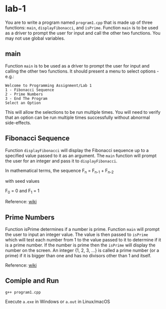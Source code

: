 # lab-1

You are to write a program named `program1.cpp` that is made up of three functions: `main`, `displayFibonacci`, and `isPrime`.
Function `main` is to be used as a driver to prompt the user for input and call the other two functions.
You may not use global variables.

## main

Function `main` is to be used as a driver to prompt the user for input and calling the other two functions.
It should present a menu to select options - e.g.:

    Welcome to Programming Assignment/Lab 1
    1 - Fibonacci Sequence
    2 - Prime Numbers
    3 - End The Program
    Select an Option

This will allow the selections to be run multiple times.
You will need to verify that an option can be run multiple times successfully without abnormal side-effects.

## Fibonacci Sequence

Function `displayFibonacci` will display the Fibonacci sequence up to a specified value passed to it as an argument.
The `main` function will prompt the user for an integer and pass it to `displayFibonacci`.

In mathematical terms, the sequence F<sub>n</sub> = F<sub>n-1</sub> + F<sub>n-2</sub>

with seed values

F<sub>0</sub> = 0 and F<sub>1</sub> = 1

Reference: [wiki](https://en.wikipedia.org/wiki/Fibonacci_number)

## Prime Numbers

Function isPrime determines if a number is prime.
Function `main` will prompt the user to input an integer value.
The value is then passed to `isPrime` which will test each number from 1 to the value passed to it to determine if it is a prime number.
If the number is prime then the `isPrime` will display the number on the screen.
An integer {1, 2, 3, ...} is called a prime number (or a prime) if it is bigger than one and has no divisors other than 1 and itself.

Reference: [wiki](https://en.wikipedia.org/wiki/Prime_number)

## Comiple and Run

    g++ program1.cpp

Execute `a.exe` in Windows or `a.out` in Linux/macOS

